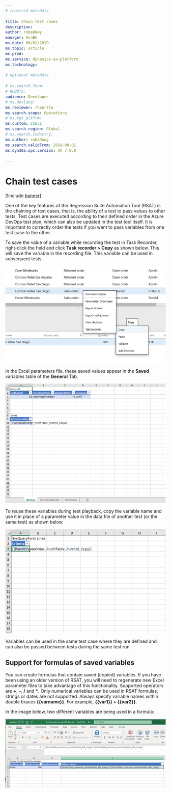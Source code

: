 ```yaml
---
# required metadata

title: Chain test cases
description: 
author: robadawy
manager: AnnBe
ms.date: 08/01/2019
ms.topic: article
ms.prod: 
ms.service: dynamics-ax-platform
ms.technology: 

# optional metadata

# ms.search.form: 
# ROBOTS: 
audience: Developer
# ms.devlang: 
ms.reviewer: rhaertle
ms.search.scope: Operations
# ms.tgt_pltfrm: 
ms.custom: 21631
ms.search.region: Global
# ms.search.industry: 
ms.author: robadawy
ms.search.validFrom: 2019-08-01
ms.dyn365.ops.version: AX 7.0.0

---
```


# Chain test cases

[!include [banner](../../includes/banner.md)]

One of the key features of the Regression Suite Automation Tool (RSAT) is the chaining of test cases, that is, the ability of a test to pass values to other tests. Test cases are executed according to their defined order in the Azure DevOps test plan, which can also be updated in the test tool itself. It is important to correctly order the tests if you want to pass variables from one test case to the other.

To save the value of a variable while recording the test in Task Recorder, right-click the field and click **Task recorder > Copy** as shown below. This will save the variable in the recording file. This variable can be used in subsequent tests. 
 
![Copy menu item in task recorder](media/task-recorder-copy.png)

In the Excel parameters file, these saved values appear in the **Saved** variables table of the **General** Tab.
 
![Saved variables in Excel](media/saved-variables.png)
 
To reuse these variables during test playback, copy the variable name and use it in place of a parameter value in the data file of another test (or the same test) as shown below. 
 
![Reusing variables in Excel](media/reuse-variables.png)
 
Variables can be used in the same test case where they are defined and can also be passed between tests during the same test run.

## Support for formulas of saved variables

You can create formulas that contain saved (copied) variables. If you have been using an older version of RSAT, you will need to regenerate new Excel parameter files to take advantage of this functionality. Supported operators are **+**, **-**, **/** and **\***. Only numerical variables can be used in RSAT formulas; strings or dates are not supported. Always specify variable names within double braces **{{varname}}**. For example, **{{var1}} + {{var2}}**.

In the image below, two different variables are being used in a formula:
 
![Creating a formula in Excel](media/formulas.png)
 
